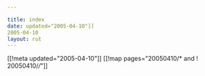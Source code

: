 ```yaml
---

title: index
date: updated="2005-04-10"]]
2005-04-10
layout: rut
---
```


[[!meta updated="2005-04-10"]]
[[!map pages="20050410/* and ! 20050410/*/*"]]
